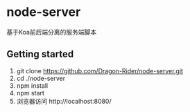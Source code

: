 # node-server

基于Koa前后端分离的服务端脚本

## Getting started
1. git clone https://github.com/Dragon-Rider/node-server.git  
2. cd  ./node-server  
3. npm install  
4. npm start  
5. 浏览器访问 http://localhost:8080/   
